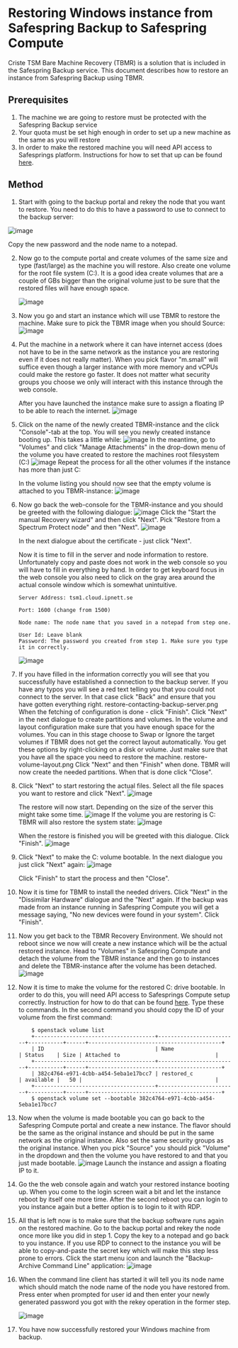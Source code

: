 # Restoring Windows instance from Safespring Backup to Safespring Compute
Criste TSM Bare Machine Recovery (TBMR) is a solution that is included in the Safespring Backup service.
This document describes how to restore an instance from Safespring Backup using TBMR.

## Prerequisites

1. The machine we are going to restore must be protected with the Safespring Backup service
2. Your quota must be set high enough in order to set up a new machine as the same as you will restore
3. In order to make the restored machine you will need API access to Safesprings platform. Instructions for how to set that up can be found [here](/compute/api.md).

## Method

1. Start with going to the backup portal and rekey the node that you want to restore. You need to do this to have a password to use to connect to the backup server:

  ![image](../../images/restore-rekey.png)

  Copy the new password and the node name to a notepad.

2. Now go to the compute portal and create volumes of the same size and type (fast/large) as the machine you will restore. Also create one volume for the root file system (C:).
   It is a good idea create volumes that are a couple of GBs bigger than the original volume just to be sure that the restored files will have enough space.

    ![image](../../images/restore-create-volume.png)

3. Now you go and start an instance which will use TBMR to restore the machine. Make sure to pick the TBMR image when you should Source:
    ![image](../../images/restore-launch-restore-instance.png)

4. Put the machine in a network where it can have internet access (does not have to be in the same network as the instance you are restoring even if it does not really matter).
    When you pick flavor "m.small" will suffice even though a larger instance with more memory and vCPUs could make the restore go faster. It does not matter what security groups
    you choose we only will interact with this instance through the web console.

    After you have launched the instance make sure to assign a floating IP to be able to reach the internet.
    ![image](../../images/restore-assign-floating-ip.png)

5. Click on the name of the newly created TBMR-instance and the click "Console"-tab at the top. You will see you newly created instance booting up. This takes a little while:
    ![image](../../images/restore-web-console.png)
    In the meantime, go to "Volumes" and click "Manage Attachments" in the drop-down menu of the volume you have created to restore the machines root filesystem (C:)
    ![image](../../images/restore-attach-c-volume.png)
    Repeat the process for all the other volumes if the instance has more than just C: 

    In the volume listing you should now see that the empty volume is attached to you TBMR-instance:
    ![image](../../images/restore-attached-c.png)

6. Now go back the web-console for the TBMR-instance and you should be greeted with the following dialogue:
    ![image](../../images/restore-tbmr-start.png)
    Click the "Start the manual Recovery wizard" and then click "Next". Pick "Restore from a Spectrum Protect node" and then "Next".
    ![image](../../images/restore-choose-node-recovery.png)

    In the next dialogue about the certificate - just click "Next".

    Now it is time to fill in the server and node information to restore. Unfortunately copy and paste does not work in the web console so you will have to fill in everything by
    hand. In order to get keyboard focus in the web console you also need to click on the gray area around the actual console window which is somewhat unintuitive.
    ```
    Server Address: tsm1.cloud.ipnett.se

    Port: 1600 (change from 1500)

    Node name: The node name that you saved in a notepad from step one.

    User Id: Leave blank
    Password: The password you created from step 1. Make sure you type it in correctly. 
    ```

    ![image](../../images/restore-fill-in-node-info.png)

7. If you have filled in the information correctly you will see that you successfully have established a connection to the backup server. If you have any typos you will see a red text
    telling you that you could not connect to the server. In that case click "Back" and ensure that you have gotten everything right.
    restore-contacting-backup-server.png
    When the fetching of configuration is done - click "Finish".
    Click "Next" in the next dialogue to create partitions and volumes.
    In the volume and layout configuration make sure that you have enough space for the volumes. You can in this stage choose to Swap or Ignore the target volumes if TBMR does not
    get the correct layout automatically. You get these options by right-clicking on a disk or volume. Just make sure that you have all the space you need to restore the machine.
    restore-volume-layout.png
    Click "Next" and then "Finish" when done. TBMR will now create the needed partitions. When that is done click "Close".

8. Click "Next" to start restoring the actual files. Select all the file spaces you want to restore and click "Next".
    ![image](../../images/restore-select-filespaces.png)

    The restore will now start. Depending on the size of the server this might take some time.
    ![image](../../images/restore-restore-info-dialogue.png)
    If the volume you are restoring is C: TBMR will also restore the system state:
    ![image](../../images/restore-system-state.png)

    When the restore is finished you will be greeted with this dialogue. Click "Finish".
    ![image](../../images/restore-tbmr-files-restored.png)

9. Click "Next" to make the C: volume bootable. In the next dialogue you just click "Next" again:
    ![image](../../images/restore-clone-settings.png)

    Click "Finish" to start the process and then "Close".

10. Now it is time for TBMR to install the needed drivers. Click "Next" in the "Dissimilar Hardware" dialogue and the "Next" again. If the backup was made from an instance
    running in Safespring Compute you will get a message saying, "No new devices were found in your system". Click "Finish".

11. Now you get back to the TBMR Recovery Environment. We should not reboot since we now will create a new instance which will be the actual restored instance. Head to "Volumes" in 
    Safespring Compute and detach the volume from the TBMR instance and then go to instances and delete the TBMR-instance after the volume has been detached.
    ![image](../../images/restore-detach-volumes.png)

12. Now it is time to make the volume for the restored C: drive bootable. In order to do this, you will need API access to Safesprings Compute setup correctly. Instruction for how to do that
    can be found [here](/compute/api.md). Type these to commands. In the second command you should copy the ID of your volume from the first command:
    ``` 
        $ openstack volume list
        +--------------------------------------+-------------------------+-----------+------+------------------------------------------+
        | ID                                   | Name                    | Status    | Size | Attached to                              |
        +--------------------------------------+-------------------------+-----------+------+------------------------------------------+        
        | 382c4764-e971-4cbb-a454-5eba1e17bcc7 | restored_c              | available |   50 |                                          |
        +--------------------------------------+-------------------------+-----------+------+------------------------------------------+
        $ openstack volume set --bootable 382c4764-e971-4cbb-a454-5eba1e17bcc7
    ```
13.  Now when the volume is made bootable you can go back to the Safespring Compute portal and create a new instance. The flavor should be the same as the original instance and
    should be put in the same network as the original instance. Also set the same security groups as the original instance. When you pick "Source" you should pick "Volume" in the dropdown and then the volume you have restored to and that you
    just made bootable.
    ![image](../../images/restore-pick-restored-volume.png)
    Launch the instance and assign a floating IP to it.

14. Go the the web console again and watch your restored instance booting up. When you come to the login screen wait a bit and let the instance reboot by itself one more time. After the second
    reboot you can login to you instance again but a better option is to login to it with RDP. 

15. All that is left now is to make sure that the backup software runs again on the restored machine. Go to the backup portal and rekey the node once more like you did in step 1.
    Copy the key to a notepad and go back to you instance. If you use RDP to connect to the instance you will be able to copy-and-paste the secret key which will make this step less prone
    to errors.
    Click the start menu icon and launch the "Backup-Archive Command Line" application:
    ![image](../../images/restore-start-backup-archive-command-line.png)

16. When the command line client has started it will tell you its node name which should match the node name of the node you have restored from. Press enter when prompted for
    user id and then enter your newly generated password you got with the rekey operation in the former step. 

    ![image](../../images/restore-enter-new-tsm-password.png)

17. You have now successfully restored your Windows machine from backup. 




